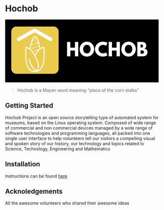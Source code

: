 # Hochob

![alt text](https://github.com/hochob/hochob/blob/master/assets/header.png?raw=true)

> Hochob is a Mayan word meaning “place of the corn stalks”

## Getting Started

Hochob Project is an open source storytelling type of automated system for museums, based on the Linux operating system. Composed of wide range of commercial and non commercial devices managed by a wide range of software technologies and programming languages, all packed into one single user interface to help volunteers tell our visitors a compelling visual and spoken story of our history, our technology and topics related to Science, Technology, Engineering and Mathematics

## Installation

Instructions can be found [here](https://github.com/hochob/hochob/wiki)

## Acknoledgements

All the awesome volunteers who shared their awesome ideas